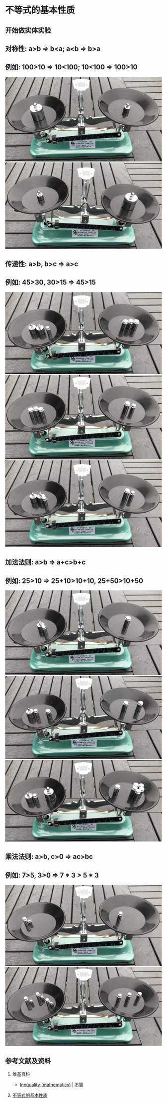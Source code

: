 # 不等式的基本性质

## 开始做实体实验

## 对称性: a>b => b<a; a<b => b>a 
## 例如: 100>10 => 10<100; 10<100 => 100>10

![](/images/极大和极小/不等式的基本性质和移项变号法则/不等式的基本性质/1a1.jpg)
![](/images/极大和极小/不等式的基本性质和移项变号法则/不等式的基本性质/1a2.jpg)

## 传递性: a>b, b>c => a>c
## 例如: 45>30, 30>15 => 45>15

![](/images/极大和极小/不等式的基本性质和移项变号法则/不等式的基本性质/2a1.jpg)
![](/images/极大和极小/不等式的基本性质和移项变号法则/不等式的基本性质/2a2.jpg)
![](/images/极大和极小/不等式的基本性质和移项变号法则/不等式的基本性质/2a3.jpg)

## 加法法则: a>b => a+c>b+c
## 例如: 25>10 =>  25+10>10+10, 25+50>10+50

![](/images/极大和极小/不等式的基本性质和移项变号法则/不等式的基本性质/3a1.jpg)
![](/images/极大和极小/不等式的基本性质和移项变号法则/不等式的基本性质/3a2.jpg)
![](/images/极大和极小/不等式的基本性质和移项变号法则/不等式的基本性质/3a3.jpg)

## 乘法法则: a>b, c>0 => ac>bc
## 例如: 7>5, 3>0 => 7 * 3 > 5 * 3

![](/images/极大和极小/不等式的基本性质和移项变号法则/不等式的基本性质/4a1.jpg)
![](/images/极大和极小/不等式的基本性质和移项变号法则/不等式的基本性质/4a2.jpg)

## 参考文献及资料

1. 维基百科
	- [Inequality (mathematics)](https://en.wikipedia.org/wiki/Inequality_(mathematics)) | [不等](https://zh.wikipedia.org/wiki/不等) 

2. [不等式的基本性质](https://baike.baidu.com/item/%E4%B8%8D%E7%AD%89%E5%BC%8F%E7%9A%84%E5%9F%BA%E6%9C%AC%E6%80%A7%E8%B4%A8/7969725)  

